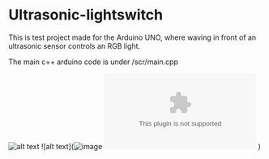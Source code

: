 # Ultrasonic-lightswitch

This is test project made for the Arduino UNO, where waving in front of an ultrasonic sensor controls an RGB light. 

The main c++ arduino code is under /scr/main.cpp

![alt text](![image](https://user-images.githubusercontent.com/97109488/178643505-95e052a3-1294-4ca5-8d23-588a74221e13.png))
![alt text](![image](https://user-images.githubusercontent.com/97109488/178643609-af1f88f6-343a-4e5c-9544-262deb6910b4.png)
![alt text](https://raw.githubusercontent.com/decentishDev/Ultrasonic-lightswitch/master/Github%20visuals/bom.csv)
)
